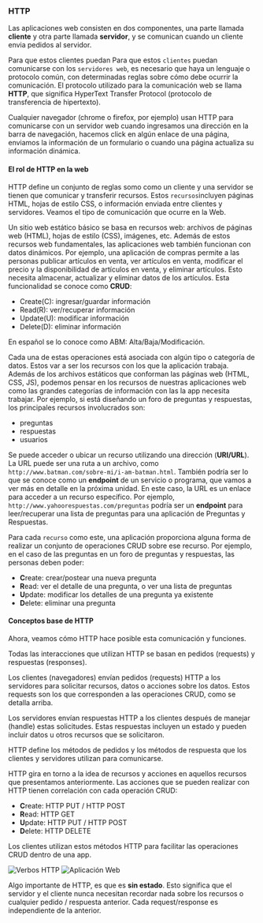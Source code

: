 ### **HTTP**

Las aplicaciones web consisten en dos componentes, una parte llamada **cliente** y otra parte llamada **servidor**, y se comunican cuando un cliente envia pedidos al servidor.

Para que estos clientes puedan
Para que estos `clientes` puedan comunicarse con los `servidores web`, es necesario que haya un lenguaje o protocolo común, con determinadas reglas sobre cómo debe ocurrir la comunicación. El protocolo utilizado para la comunicación web se llama **HTTP**, que significa HyperText Transfer Protocol (protocolo de transferencia de hipertexto).

Cualquier navegador (chrome o firefox, por ejemplo) usan HTTP para comunicarse con un servidor web cuando ingresamos una dirección  en la barra de navegación, hacemos click en algún enlace de una página, enviamos la información de un formulario o cuando una página actualiza su información dinámica.


#### El rol de HTTP en la web

HTTP define un conjunto de reglas somo como un cliente y una servidor se tienen que comunicar y transferir recursos. Estos `recursos`incluyen páginas HTML, hojas de estilo CSS, o información enviada entre clientes y servidores.
Veamos el tipo de comunicación que ocurre en la Web.

Un sitio web estático básico se basa en recursos web: archivos de páginas web (HTML), hojas de estilo (CSS), imágenes, etc. Además de estos recursos web fundamentales, las aplicaciones web también funcionan con datos dinámicos. Por ejemplo, una aplicación de compras permite a las personas publicar artículos en venta, ver artículos en venta, modificar el precio y la disponibilidad de artículos en venta, y eliminar artículos. Esto necesita almacenar, actualizar y eliminar datos de los artículos. Esta funcionalidad se conoce como **CRUD**:

- Create(C): ingresar/guardar información
- Read(R): ver/recuperar información
- Update(U): modificar información
- Delete(D): eliminar información

En español se lo conoce como ABM: Alta/Baja/Modificación.

Cada una de estas operaciones está asociada con algún tipo o categoría de datos. Estos var a ser los recursos con los que la aplicación trabaja. Además de los archivos estáticos que conforman las páginas web (HTML, CSS, JS), podemos pensar en los recursos de nuestras aplicaciones web como las grandes categorías de información con las la app necesita trabajar. Por ejemplo, si está diseñando un foro de preguntas y respuestas, los principales recursos involucrados son:

- preguntas
- respuestas
- usuarios

Se puede acceder o ubicar un recurso utilizando una dirección (**URI/URL**). La URL puede ser una ruta a un archivo, como `http://www.batman.com/sobre-mi/i-am-batman.html`. También podría ser lo que se conoce como un **endpoint** de un servicio o programa, que vamos a ver más en detalle en la próxima unidad. En este caso, la URL es un enlace para acceder a un recurso específico. Por ejemplo, `http://www.yahoorespuestas.com/preguntas` podría ser un **endpoint** para leer/recuperar una lista de preguntas para una aplicación de Preguntas y Respuestas.

Para cada `recurso` como este, una aplicación proporciona alguna forma de realizar un conjunto de operaciones CRUD sobre ese recurso. Por ejemplo, en el caso de las preguntas en un foro de preguntas y respuestas, las personas deben poder:

- **C**reate: crear/postear una nueva pregunta
- **R**ead: ver el detalle de una pregunta, o ver una lista de preguntas
- **U**pdate: modificar los detalles de una pregunta ya existente
- **D**elete: eliminar una pregunta

#### **Conceptos base de HTTP**

Ahora, veamos cómo HTTP hace posible esta comunicación y funciones.

Todas las interacciones que utilizan HTTP se basan en pedidos (requests) y respuestas (responses).

Los clientes (navegadores) envían pedidos (requests) HTTP a los servidores para solicitar recursos, datos o acciones sobre los datos. Estos requests son los que corresponden a las operaciones CRUD, como se detalla arriba.

Los servidores envían respuestas HTTP a los clientes después de manejar (handle) estas solicitudes. Estas respuestas incluyen un estado y pueden incluir datos u otros recursos que se solicitaron.

HTTP define los métodos de pedidos y los métodos de respuesta que los clientes y servidores utilizan para comunicarse.

HTTP gira en torno a la idea de recursos y acciones en aquellos recursos que presentamos anteriormente. Las acciones que se pueden realizar con HTTP tienen correlación con cada operación CRUD:

- **C**reate: HTTP PUT / HTTP POST
- **R**ead: HTTP GET
- **U**pdate: HTTP PUT / HTTP POST
- **D**elete: HTTP DELETE

Los clientes utilizan estos métodos HTTP para facilitar las operaciones CRUD dentro de una app.

![Verbos HTTP](https://www.oreilly.com/library/view/restful-net/9780596155025/httpatomoreillycomsourceoreillyimages224471.png)
![Aplicación Web](https://www.proyecto2017.linti.unlp.edu.ar/teorias/clase7/images/rest-api.png)

Algo importante de HTTP, es que es **sin estado**. Esto significa que el servidor y el cliente nunca necesitan recordar nada sobre los recursos o cualquier pedido / respuesta anterior. Cada request/response es independiente de la anterior.